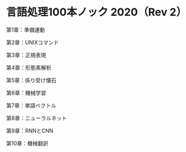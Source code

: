 # 言語処理100本ノック 2020（Rev 2）

第1章：準備運動

第2章：UNIXコマンド

第3章：正規表現

第4章：形態素解析

第5章：係り受け懐石

第6章：機械学習

第7章：単語ベクトル

第8章：ニューラルネット

第9章：RNNとCNN

第10章：機械翻訳
